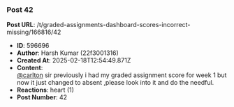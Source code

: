 ### Post 42
**Post URL**: /t/graded-assignments-dashboard-scores-incorrect-missing/166816/42
- **ID**: 596696
- **Author**: Harsh Kumar (22f3001316)
- **Created At**: 2025-02-18T12:54:49.871Z
- **Content**:  
  <a class="mention" href="/u/carlton">@carlton</a> sir previously i had my graded assignment score for week 1 but now it just changed to absent ,please look into it and do the needful.
- **Reactions**: heart (1)
- **Post Number**: 42

